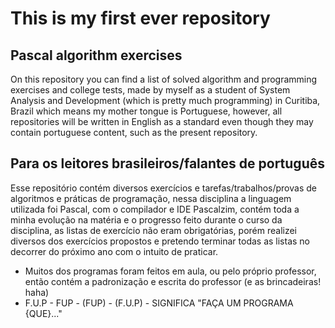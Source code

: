 # This is my first ever repository





## Pascal algorithm exercises

On this repository you can find a list of solved algorithm and programming exercises and college tests, made by myself as a student of System Analysis and Development (which is pretty much programming) in Curitiba, Brazil which means my mother tongue is Portuguese, however, all repositories will be written in English as a standard even though they may contain portuguese content, such as the present repository.



## Para os leitores brasileiros/falantes de português

Esse repositório contém diversos exercícios e tarefas/trabalhos/provas de algoritmos e práticas de programação, nessa disciplina a linguagem utilizada foi Pascal, com o compilador e IDE Pascalzim, contém toda a minha evolução na matéria e o progresso feito durante o curso da disciplina, as listas de exercício não eram obrigatórias, porém realizei diversos dos exercícios propostos e pretendo terminar todas as listas no decorrer do próximo ano com o intuito de praticar.


* Muitos dos programas foram feitos em aula, ou pelo próprio professor, então contém a padronização e escrita do professor (e as brincadeiras! haha)
* F.U.P - FUP - (FUP) - (F.U.P) - SIGNIFICA "FAÇA UM PROGRAMA {QUE}..."
